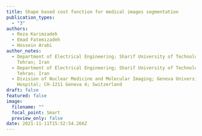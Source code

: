 ```yaml
---
title: Shape based cost function for medical images segmentation
publication_types:
  - "3"
authors:
  - Reza Karimzadeh
  - Emad Fatemizadeh
  - Hossein Arabi
author_notes:
  - Department of Electrical Engineering; Sharif University of Technology;
    Tehran; Iran
  - Department of Electrical Engineering; Sharif University of Technology;
    Tehran; Iran
  - Division of Nuclear Medicine and Molecular Imaging; Geneva University
    Hospital; CH-1211 Geneva 4; Switzerland
draft: false
featured: false
image:
  filename: ""
  focal_point: Smart
  preview_only: false
date: 2021-11-11T15:52:54.266Z
---
```

